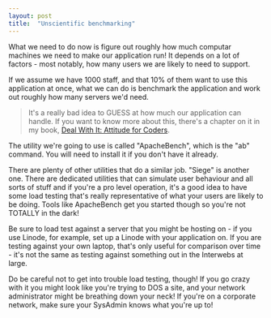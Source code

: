 ```yaml
---
layout: post
title:  "Unscientific benchmarking"
---
```


What we need to do now is figure out roughly how much computar machines we need to make our application run! It depends on a lot of factors - most notably, how many users we are likely to need to support.

If we assume we have 1000 staff, and that 10% of them want to use this application at once, what we can do is benchmark the application and work out roughly how many servers we'd need.

> It's a really bad idea to GUESS at how much our application can handle. If you want to know more about this, there's a chapter on it in my book, [Deal With It: Attitude for Coders](https://leanpub.com/dealwithit).

The utility we're going to use is called "ApacheBench", which is the "ab" command. You will need to install it if you don't have it already.

There are plenty of other utilities that do a similar job. "Siege" is another one. There are dedicated utilities that can simulate user behaviour and all sorts of stuff and if you're a pro level operation, it's a good idea to have some load testing that's really representative of what your users are likely to be doing. Tools like ApacheBench get you started though so you're not TOTALLY in the dark!

Be sure to load test against a server that you might be hosting on - if you use Linode, for example, set up a Linode with your application on. If you are testing against your own laptop, that's only useful for comparison over time - it's not the same as testing against something out in the Interwebs at large.

Do be careful not to get into trouble load testing, though! If you go crazy with it you might look like you're trying to DOS a site, and your network administrator might be breathing down your neck! If you're on a corporate network, make sure your SysAdmin knows what you're up to!